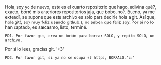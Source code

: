 Hola, soy yo de nuevo, este es el cuarto repositorio que hago, adivina qué?, exacto,
borré mis anteriores repositorios jaja, que bobo, no?. 
Bueno, ya me extendí, se supone que este archivo es solo para decirle hola a git.
Así que, hola git!, soy muy feliz usando github:), no saben que feliz soy.
Por si no lo han captado, es sarcasmo, listo, terminé.

	PD1. Por favor git, crea un botón para borrar SOLO, y repito SOLO, un archivo.
	
Por si lo lees, gracias git. '<3'

	PD2. Por favor git, si ya no se ocupa el https, BORRALO.'c:'

